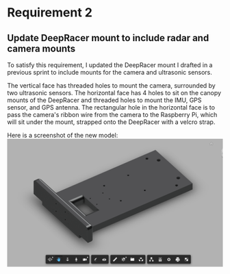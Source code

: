 # Requirement 2
## Update DeepRacer mount to include radar and camera mounts

To satisfy this requirement, I updated the DeepRacer mount I drafted in a previous sprint to include mounts for the camera and ultrasonic sensors.

The vertical face has threaded holes to mount the camera, surrounded by two ultrasonic sensors. The horizontal face has 4 holes to sit on the canopy mounts of the DeepRacer and threaded holes to mount the IMU, GPS sensor, and GPS antenna. The rectangular hole in the horizontal face is to pass the camera's ribbon wire from the camera to the Raspberry Pi, which will sit under the mount, strapped onto the DeepRacer with a velcro strap.

Here is a screenshot of the new model:
![](updated_mount.png '3D model of DeepRacer mount')